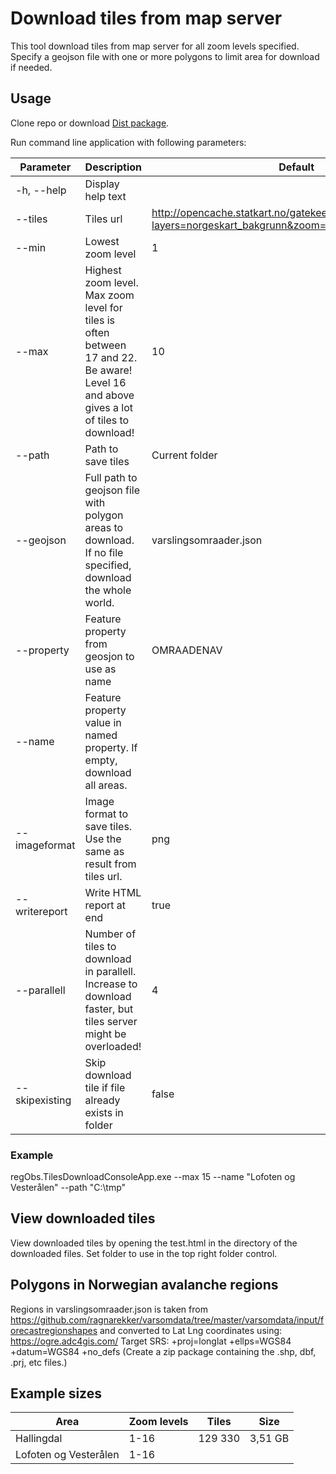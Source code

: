 ﻿# Download tiles from map server
This tool download tiles from map server for all zoom levels specified.
Specify a geojson file with one or more polygons to limit area for download if needed.

## Usage
Clone repo or download [Dist package](/Dist/TilesDownload.zip).

Run command line application with following parameters:

| Parameter     | Description       | Default            | Example            |
| ------------- |-------------------| -------------------| -------------------|
| -h, --help    | Display help text |                    |                    |
| --tiles       | Tiles url         | http://opencache.statkart.no/gatekeeper/gk/gk.open_gmaps?layers=norgeskart_bakgrunn&zoom={z}&x={x}&y={y} | |
| --min         | Lowest zoom level | 1                  |                    |
| --max         | Highest zoom level. Max zoom level for tiles is often between 17 and 22. Be aware! Level 16 and above gives a lot of tiles to download! | 10   |   |
| --path        | Path to save tiles | Current folder    | "C:\tmp"           |
| --geojson     | Full path to geojson file with polygon areas to download. If no file specified, download the whole world. |  varslingsomraader.json | |
| --property    | Feature property from geosjon to use as name | OMRAADENAV | |
| --name       | Feature property value in named property. If empty, download all areas. | | Hallingdal |
| --imageformat | Image format to save tiles. Use the same as result from tiles url. | png | |
| --writereport | Write HTML report at end | true | |
| --parallell   | Number of tiles to download in parallell. Increase to download faster, but tiles server might be overloaded! | 4 |  |
| --skipexisting | Skip download tile if file already exists in folder | false | |

### Example
regObs.TilesDownloadConsoleApp.exe --max 15 --name "Lofoten og Vesterålen" --path "C:\tmp"

## View downloaded tiles
View downloaded tiles by opening the test.html in the directory of the downloaded files. Set folder to use in the top right folder control.


## Polygons in Norwegian avalanche regions
Regions in varslingsomraader.json is taken from https://github.com/ragnarekker/varsomdata/tree/master/varsomdata/input/forecastregionshapes and converted to Lat Lng coordinates using: https://ogre.adc4gis.com/
Target SRS: +proj=longlat +ellps=WGS84 +datum=WGS84 +no_defs
(Create a zip package containing the .shp, dbf, .prj, etc files.)


## Example sizes

| Area                  | Zoom levels | Tiles        | Size       |
|-----------------------|-------------|--------------|------------|
| Hallingdal            | 1-16        |  129 330     | 3,51 GB    |
| Lofoten og Vesterålen | 1-16        |              |            |